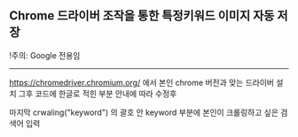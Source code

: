 ## Chrome 드라이버 조작을 통한 특정키워드 이미지 자동 저장 

!주의: Google 전용임 

<hr>

https://chromedriver.chromium.org/ 에서 본인 chrome 버전과 맞는 드라이버 설치 그후 코드에 한글로 적힌 부분 안내에 따라 수정후 

마지막 crwaling("keyword") 의 괄호 안 keyword 부분에 본인이 크롤링하고 싶은 검색어 입력

